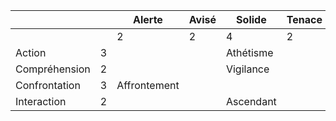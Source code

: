 
| | |Alerte|Avisé|Solide|Tenace|
|---|---|---|---|---|---|
|||2|2|4|2|
|Action|3|||Athétisme||
|Compréhension|2|||Vigilance||
|Confrontation|3|Affrontement||
|Interaction|2|||Ascendant||
